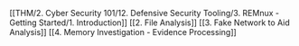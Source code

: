 [[THM/2. Cyber Security 101/12. Defensive Security Tooling/3. REMnux - Getting Started/1. Introduction]]
[[2. File Analysis]]
[[3. Fake Network to Aid Analysis]]
[[4. Memory Investigation - Evidence Processing]]
